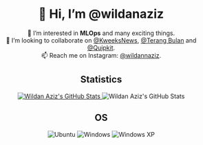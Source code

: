 <h1 align="center">👋 Hi, I’m @wildanaziz</h1>
<p align="center">
  🌱 I’m interested in <strong>MLOps</strong> and many exciting things.<br>
  💞️ I’m looking to collaborate on <a href="https://github.com/KweeksNews">@KweeksNews</a>, <a href="https://github.com/Terang-Bulan">@Terang Bulan</a> and <a href="https://github.com/Quipkit-Space">@Quipkit</a>.<br>
  📫 Reach me on Instagram: <a href="https://instagram.com/wildannaziz">@wildannaziz</a>.
</p>


<h2 align="center">Statistics</h2>

<div align="center">
  <a href="https://github.com/wildanaziz">
    <picture>
      <source media="(prefers-color-scheme: light)" srcset="https://github-readme-stats.vercel.app/api?username=wildanaziz&theme=default&hide_border=true&border_radius=10px&custom_title=GitHub%20Stats&count_private=true&show_icons=true" alt="Wildan Aziz Stats">
      <source media="(prefers-color-scheme: dark)" srcset="https://github-readme-stats.vercel.app/api?username=wildanaziz&theme=github_dark&hide_border=true&border_radius=10px&custom_title=GitHub%20Stats&count_private=true&show_icons=true">
      <img alt="Wildan Aziz's GitHub Stats" src="https://github-readme-stats.vercel.app/api?username=wildanaziz&theme=default&hide_border=true&border_radius=10px&custom_title=GitHub%20Stats&count_private=true&show_icons=true">
    </picture>
  </a>
  <picture>
    <source media="(prefers-color-scheme: light)" srcset="https://github-readme-stats.vercel.app/api/top-langs/?username=wildanaziz&theme=default&hide_border=true&border_radius=10px&custom_title=GitHub%20Stats&count_private=true&show_icons=true&layout=compact">
    <source media="(prefers-color-scheme: dark)" srcset="https://github-readme-stats.vercel.app/api/top-langs/?username=wildanaziz&theme=github_dark&hide_border=true&border_radius=10px&custom_title=GitHub%20Stats&count_private=true&show_icons=true&layout=compact">
    <img alt="Wildan Aziz's GitHub Stats" src="https://github-readme-stats.vercel.app/api?username=wildanaziz&theme=default&hide_border=true&border_radius=10px&custom_title=GitHub%20Stats&count_private=true&show_icons=true">
  </picture>
</div>


  


<h2 align="center">OS</h3>

<div align="center">
  <img src="https://img.shields.io/badge/Ubuntu-E95420?style=for-the-badge&logo=ubuntu&logoColor=white" alt="Ubuntu"/>
  <img src="https://img.shields.io/badge/Windows-0078D6?style=for-the-badge&logo=windows&logoColor=white" alt="Windows"/>
  <img src="https://img.shields.io/badge/Windows%20xp-003399?style=for-the-badge&logo=windowsxp&logoColor=white" alt="Windows XP"/>
</div>



<!---
wildanaziz/wildanaziz is a ✨ special ✨ repository because its `README.md` (this file) appears on your GitHub profile.
You can click the Preview link to take a look at your changes.
--->
